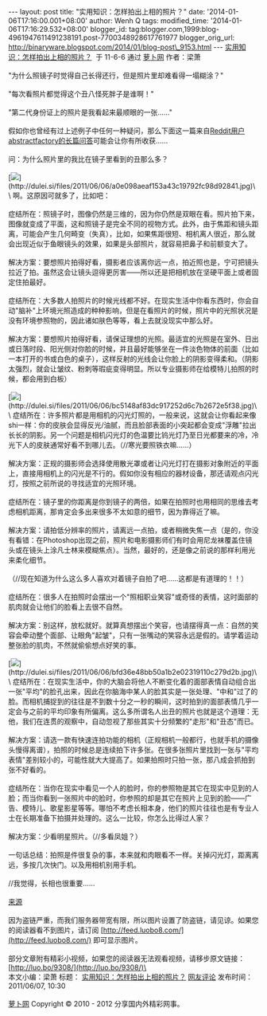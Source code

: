 --- layout: post title: "实用知识：怎样拍出上相的照片？" date:
'2014-01-06T17:16:00.001+08:00' author: Wenh Q tags: modified\_time:
'2014-01-06T17:16:29.532+08:00' blogger\_id:
tag:blogger.com,1999:blog-4961947611491238191.post-7700348928617761977
blogger\_orig\_url:
http://binaryware.blogspot.com/2014/01/blog-post\_9153.html ---
[实用知识：怎样拍出上相的照片？](http://luo.bo/9308/)  于 11-6-6 通过
[萝卜网](http://luo.bo/) 作者：梁萧\
\
"为什么照镜子时觉得自己长得还行，但是照片里却难看得一塌糊涂？"\
\
"每次看照片都觉得这个丑八怪死胖子是谁啊！"\
\
"第二代身份证上的照片是我看起来最顺眼的一张……"\
\
假如你也曾经有过上述例子中任何一种疑问，那么下面这一篇来自[Reddit用户abstractfactory的长篇问答](http://www.reddit.com/r/pics/comments/hqgbr/how_i_look/c1xjlez)可能会让你有所收获……\
 \
 问：为什么照片里的我比在镜子里看到的丑那么多？\
\
[![](https://images-blogger-opensocial.googleusercontent.com/gadgets/proxy?url=http%3A%2F%2Fdulei.si%2Ffiles%2F2011%2F06%2F06%2Fa0e098aeaf153a43c19792fc98d92841.jpg&container=blogger&gadget=a&rewriteMime=image%2F*)](http://dulei.si/files/2011/06/06/a0e098aeaf153a43c19792fc98d92841.jpg)\
\
啊。这原因可就多了，比如吧：\
\
症结所在：照镜子时，图像仍然是三维的，因为你仍然是双眼在看。照片拍下来，图像就变成了平面，这和照镜子是完全不同的视物方式。此外，由于焦距和镜头距离，可能会产生几何畸变（失真），比如，如果焦距很短、相机离人很近，那么就会出现近似于鱼眼镜头的效果，如果是头部照片，就容易把鼻子和前额变大了。\
\
解决方案：要想照片拍得好看，摄影者应该离你远一点，拍近照也是，宁可把镜头拉近了拍。虽然这会让镜头逗得更厉害——所以还是把相机放在坚硬平面上或者固定住拍最好。\
\
症结所在：大多数人拍照片的时候光线都不好。在现实生活中你看东西时，你会自动"脑补"上环境光照造成的种种影响，但是在看照片的时候，照片中的光照状况是没有环境参照物的，因此诸如肤色等等，看上去就没现实中那么好。\
\
解决方案：要想照片拍得好看，请保证理想的光照。最适宜的光照是在室外、日出或日落时段、阳光侧对你脸的时候，并且最好能够坐在一件淡色物体的前面（比如一本打开的书或白色的桌子），这样反射的光线会让你脸上的阴影变得柔和。（阴影太强烈，就会让皱纹、粉刺等瑕疵变得明显。所以专业摄影师在给模特儿拍照的时候，都会用到白板）\
\
[![](https://images-blogger-opensocial.googleusercontent.com/gadgets/proxy?url=http%3A%2F%2Fdulei.si%2Ffiles%2F2011%2F06%2F06%2Fbc5148af83dc917252d6c7b2672e5f38.jpg&container=blogger&gadget=a&rewriteMime=image%2F*)](http://dulei.si/files/2011/06/06/bc5148af83dc917252d6c7b2672e5f38.jpg)\
\
症结所在：许多照片都是用相机的闪光灯照的，一般来说，这就会让你看起来像shi一样：你的皮肤会显得反光/油腻，而且脸部表面的小突起都会变成"浮雕"拉出长长的阴影。另一个问题是相机闪光灯的色温要比钨光灯乃至日光都要来的冷，冷光下人的皮肤通常好看不到哪儿去。（//寒光要照铁衣嘛……）\
\
解决方案：正规的摄影师会选择使用散光罩或者让闪光灯打在摄影对象附近的平面上，直接用相机上的闪光是不行的。假如你没有相应的器材设备，那还请观点闪光灯，按照之前所说的寻找适宜的光照环境。\
\
症结所在：镜子里的你距离是你到镜子的两倍，如果在拍照时也用相同的思维去考虑相机距离，那肯定会多出来很多不太如意的细节，因为靠得近了嘛。\
\
解决方案：请拍低分辨率的照片，请离远一点拍，或者稍微失焦一点（是的，你没有看错：在Photoshop出现之前，照片和电影摄影师们有时会用尼龙袜覆盖住镜头或在镜头上涂凡士林来模糊焦点）。当然，最好的，还是像之前说的那样利用光来柔化细节。\
\
（//现在知道为什么这么多人喜欢对着镜子自拍了吧……这都是有道理的！！）\
\
症结所在：很多人在拍照时会摆出一个"照相职业笑容"或奇怪的表情，这时面部的肌肉就会让他们的脸看上去很不自然。\
\
解决方案：别这样，放松就好。就算真想摆出个笑容，也请摆得真一点：自然的笑容会牵动整个面部、让眼角"起皱"，只有一张嘴动的笑容永远是假的。请学着运动整张脸的肌肉，不然就偷偷想点好笑的事。\
\
[![](https://images-blogger-opensocial.googleusercontent.com/gadgets/proxy?url=http%3A%2F%2Fdulei.si%2Ffiles%2F2011%2F06%2F06%2Fbfd36e48bb50a1b2e02319110c279d2b.jpg&container=blogger&gadget=a&rewriteMime=image%2F*)](http://dulei.si/files/2011/06/06/bfd36e48bb50a1b2e02319110c279d2b.jpg)\
\
症结所在：在现实生活中，你的大脑会将他人不断变化着的面部表情自动组合出一张"平均"的脸孔出来，因此在你脑海中某人的脸其实是一张处理、"中和"过了的脸。而相机捕捉到的往往是不到数十分之一秒的瞬间，这时拍到的面部表情几乎一定会与之前的平均印象有所偏离。这么多所谓名人出丑的照片也就是这个道理：无他，我们在连贯的观察中，自动忽视了那些其实十分频繁的"走形"和"丑态"而已。\
\
解决方案：请选一款有快速连拍功能的相机（正规相机一般都行，也就手机的摄像头慢得离谱），拍照的时候总是连续拍下许多张。在很多张照片里找到一张与"平均表情"差别较小的，可能性就大大提高了。如果拍照时只拍一张，那八成会抓拍到张不好看的。\
\
症结所在：当你在现实中看见一个人的脸时，你的参照物是其它在现实中见到的人脸；而当你看到一张照片中的脸时，你参照的却是其它在照片上见到的脸——广告、模特儿、歌星影星等等。哪怕不考虑长相本身，他们的照片往往也是有专业人士在长期准备下拍摄并处理的。这么一比较，你怎么比得过人家？\
\
解决方案：少看明星照片。（//多看凤姐？）\
\
一句话总结：拍照是件很复杂的事，本来就和肉眼看不一样。关掉闪光灯，距离离远，多按几次快门。以及用相机别用手机。\
\
//我觉得，长相也很重要……\
\
[来源](http://jandan.net/2011/06/06/photo-problems.html)\
\
因为盗链严重，而我们服务器带宽有限，所以图片设置了防盗链，请见谅。如果您的阅读器看不到图片，请订阅
[http://feed.luobo8.com/](http://feed.luobo8.com/) 即可显示图片。\
\
部分文章附有精彩小视频，如果您的阅读器无法观看视频，请移步原文链接：
[http://luo.bo/9308/](http://luo.bo/9308/)\
\
本文小编：梁萧 标题：
[实用知识：怎样拍出上相的照片？](http://luo.bo/9308/)
[网友评论](http://luo.bo/9308/#comments) 发布时间：2011/06/07, 10:30 \
\
[萝卜网](http://luo.bo/) Copyright © 2010 - 2012 分享国内外精彩网事。
